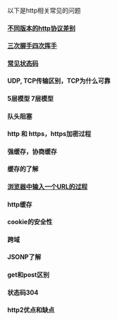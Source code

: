 以下是http相关常见的问题

#### [不同版本的http协议差别](httpVersion.md)
#### [三次握手四次挥手](tcpConnection.md)
#### [常见状态码](code.md)
#### UDP, TCP传输区别，TCP为什么可靠
#### 5层模型 7层模型
#### 队头阻塞
#### http 和 https，https加密过程
#### 强缓存，协商缓存
#### 缓存的了解
#### [浏览器中输入一个URL的过程](openUrl.md)
#### http缓存
#### cookie的安全性
#### 跨域
#### JSONP了解
#### get和post区别
#### 状态码304
#### http2优点和缺点




